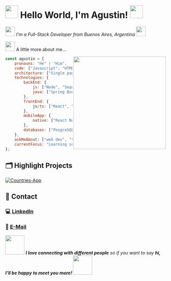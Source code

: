 <h1><img src="https://cdn.dribbble.com/users/899371/screenshots/2858785/eargt-animated.gif" width="40"/> Hello World, I'm Agustin! <img src="https://cdn.dribbble.com/users/899371/screenshots/2858785/eargt-animated.gif" width="40"/></h1>
<p><em><img src="https://media.giphy.com/media/WUlplcMpOCEmTGBtBW/giphy.gif" width="30"> I'm a Full-Stack Developer from Buenos Aires, Argentina <img src="https://media.giphy.com/media/WUlplcMpOCEmTGBtBW/giphy.gif" width="30"></em></p>
<p><img src="https://media.giphy.com/media/VgCDAzcKvsR6OM0uWg/giphy.gif" width="30"> A little more about me...  </p>
<img align='right' src="https://media.giphy.com/media/M9gbBd9nbDrOTu1Mqx/giphy.gif" width="290">

```javascript
const agustin = {
    pronouns: "He" | "Him",
    code: ["Javascript", "HTML", "CSS", "Typescript"],
    architecture: ["Single page applications"],
    technologies: {
        backEnd: {
            js: ["Node", "Sequelize", "Express"],
            java: ["Spring Boot"]
        },
        frontEnd: {
            js/ts: ["React", "Redux", "Angular", "Vue"]
        },
        mobileApp: {
            native: ["React Native"]
        },
        databases: ["PosgreSQL", "sqlite", "MySQL"]
    },
    askMeAbout: ["web dev", "tech", "app dev", "movies", "series", "music"],
    currentFocus: "Learning something new everyday",
};
```

## 🗂️ Highlight Projects

<a href="https://github.com/MadMex23/Countries-App">
  <img align="center" src="https://github-readme-stats.vercel.app/api/pin/?username=MadMex23&repo=Countries-App&show_icons=true&line_height=27&title_color=6aa6f8&text_color=8a919a&icon_color=6aa6f8&bg_color=22272e" alt="Countries-App" />
</a>


## :love_letter: Contact

### 💻 [LinkedIn](https://www.linkedin.com/in/ambravo-developer/)       
### 📧 [E-Mail](mailto:ambravo@outlook.com)
<img src="https://media.giphy.com/media/LnQjpWaON8nhr21vNW/giphy.gif" width="60"> <em><b>I love connecting with different people</b> so if you want to say <b>hi, I'll be happy to meet you more! </b></em><img src="https://media.giphy.com/media/LnQjpWaON8nhr21vNW/giphy.gif" width="60">
